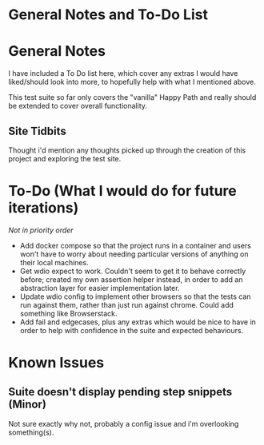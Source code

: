 # General Notes and To-Do List

# General Notes

I have included a To Do list here, which cover any extras I would have liked/should look into more, to hopefully help with what I mentioned above.

This test suite so far only covers the "vanilla" Happy Path and really should be extended to cover overall functionality.

## Site Tidbits

Thought i'd mention any thoughts picked up through the creation of this project and exploring the test site.

# To-Do (What I would do for future iterations)

_Not in priority order_

- Add docker compose so that the project runs in a container and users won't have to worry about needing particular versions of anything on their local machines.
- Get wdio expect to work. Couldn't seem to get it to behave correctly before; created my own assertion helper instead, in order to add an abstraction layer for easier implementation later.
- Update wdio config to implement other browsers so that the tests can run against them, rather than just run against chrome. Could add something like Browserstack.
- Add fail and edgecases, plus any extras which would be nice to have in order to help with confidence in the suite and expected behaviours.

# Known Issues

## Suite doesn't display pending step snippets (Minor)

Not sure exactly why not, probably a config issue and i'm overlooking something(s).
